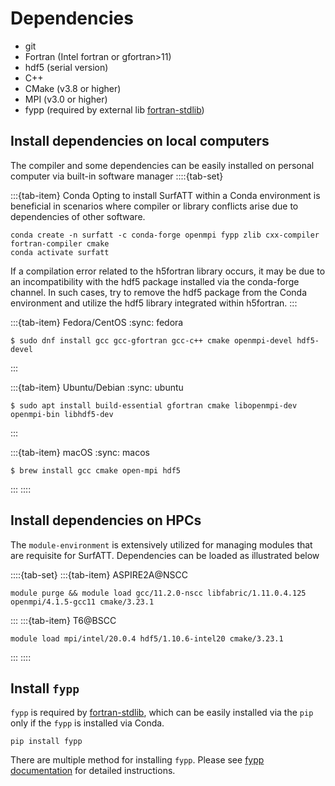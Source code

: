 
# Dependencies

- git
- Fortran (Intel fortran or gfortran>11)
- hdf5 (serial version)
- C++
- CMake (v3.8 or higher)
- MPI (v3.0 or higher)
- fypp (required by external lib [fortran-stdlib](https://github.com/fortran-lang/stdlib))


## Install dependencies on local computers

The compiler and some dependencies can be easily installed on personal computer via built-in software manager
::::{tab-set}

:::{tab-item} Conda
Opting to install SurfATT within a Conda environment is beneficial in scenarios where compiler or library conflicts arise due to dependencies of other software.
```
conda create -n surfatt -c conda-forge openmpi fypp zlib cxx-compiler fortran-compiler cmake
conda activate surfatt
```
If a compilation error related to the h5fortran library occurs, it may be due to an incompatibility with the hdf5 package installed via the conda-forge channel. In such cases, try to remove the hdf5 package from the Conda environment and utilize the hdf5 library integrated within h5fortran.
:::

:::{tab-item} Fedora/CentOS
:sync: fedora

```
$ sudo dnf install gcc gcc-gfortran gcc-c++ cmake openmpi-devel hdf5-devel
```
:::

:::{tab-item} Ubuntu/Debian
:sync: ubuntu

```
$ sudo apt install build-essential gfortran cmake libopenmpi-dev openmpi-bin libhdf5-dev
```
:::

:::{tab-item} macOS
:sync: macos

```
$ brew install gcc cmake open-mpi hdf5
```
:::
::::

## Install dependencies on HPCs

The `module-environment` is extensively utilized for managing modules that are requisite for SurfATT. Dependencies can be loaded as illustrated below

::::{tab-set}
:::{tab-item} ASPIRE2A@NSCC
```
module purge && module load gcc/11.2.0-nscc libfabric/1.11.0.4.125 openmpi/4.1.5-gcc11 cmake/3.23.1
```
:::
:::{tab-item} T6@BSCC
```
module load mpi/intel/20.0.4 hdf5/1.10.6-intel20 cmake/3.23.1 
```
:::
::::

## Install `fypp`

`fypp` is required by [fortran-stdlib](https://github.com/fortran-lang/stdlib), which can be easily installed via the `pip` only if the `fypp` is installed via Conda. 

```
pip install fypp
```

There are multiple method for installing `fypp`. Please see [fypp documentation](https://fypp.readthedocs.io/en/stable/fypp.html#installing) for detailed instructions.

